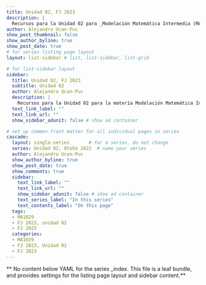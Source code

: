 ```yaml
---
title: Unidad 02, FJ 2023
description: |
  Recursos para la Unidad 02 para _Modelación Matemática Intermedia (MA1029)_ Semestre FJ 2023.
author: Alejandro Ucan-Puc
show_post_thumbnail: false
show_author_byline: true
show_post_date: true
# for series listing page layout
layout: list-sidebar # list, list-sidebar, list-grid

# for list-sidebar layout
sidebar: 
  title: Unidad 02, FJ 2023
  subtitle: Unidad 02
  author: Alejandro Ucan-Puc
  description: |
    Recursos para la Unidad 02 para la matería Modelación Matemática Intermedia (MA1029), FJ 2023.
  text_link_label: ""
  text_link_url: ""
  show_sidebar_adunit: false # show ad container

# set up common front matter for all individual pages in series
cascade:
  layout: single-series       # for a series, do not change
  series: Unidad 02, Otoño 2022  # name your series
  author: Alejandro Ucan-Puc
  show_author_byline: true
  show_post_date: true
  show_comments: true
  sidebar:
    text_link_label: ""
    text_link_url: ""
    show_sidebar_adunit: false # show ad container
    text_series_label: "In this series" 
    text_contents_label: "On this page" 
  tags:
  - MA1029
  - FJ 2023, unidad 02
  - FJ 2023
  categories:
  - MA1029
  - FJ 2023, Unidad 02
  - FJ 2023
---
```


** No content below YAML for the series _index. This file is a leaf bundle, and provides settings for the listing page layout and sidebar content.**